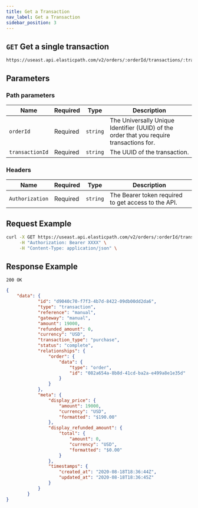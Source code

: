 ```yaml
---
title: Get a Transaction
nav_label: Get a Transaction
sidebar_position: 3
---
```


## `GET` Get a single transaction

```http
https://useast.api.elasticpath.com/v2/orders/:orderId/transactions/:transctionId
```

## Parameters

### Path parameters

| Name | Required | Type | Description |
| --- | --- | --- | --- |
| `orderId` | Required | `string` | The Universally Unique Identifier (UUID) of the order that you require transactions for. |
| `transactionId` | Required | `string` | The UUID of the transaction. |

### Headers

| Name | Required | Type | Description |
| --- | --- | --- | --- |
| `Authorization` | Required | `string` | The Bearer token required to get access to the API. |

## Request Example

```bash
curl -X GET https://useast.api.elasticpath.com/v2/orders/:orderId/transactions/:transctionId \
     -H "Authorization: Bearer XXXX" \
     -H "Content-Type: application/json" \
```

## Response Example

`200 OK`

```json
{
    "data": {
            "id": "d9040c70-f7f3-4b7d-8422-09db00dd2da6",
            "type": "transaction",
            "reference": "manual",
            "gateway": "manual",
            "amount": 19000,
            "refunded_amount": 0,
            "currency": "USD",
            "transaction_type": "purchase",
            "status": "complete",
            "relationships": {
                "order": {
                    "data": {
                        "type": "order",
                        "id": "082a654a-8b8d-41cd-ba2a-e499a8e1e35d"
                    }
                }
            },
            "meta": {
                "display_price": {
                    "amount": 19000,
                    "currency": "USD",
                    "formatted": "$190.00"
                },
                "display_refunded_amount": {
                    "total": {
                        "amount": 0,
                        "currency": "USD",
                        "formatted": "$0.00"
                    }
                },
                "timestamps": {
                    "created_at": "2020-08-18T18:36:44Z",
                    "updated_at": "2020-08-18T18:36:45Z"
                }
            }
        }
}
```
